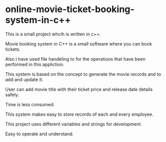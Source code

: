 # online-movie-ticket-booking-system-in-c++
  
This is a small project whcih is written in c++.

Movie booking system in C++ is a small software where you can book tickets.

Also i have used file handeling to for the operations that have been performed in this appliction.

This system is based on the concept to generate the movie records and to add and update it.

User can add movie title with their ticket price and release date details safely.

Time is less consumed.

This system makes easy to store records of each and every employee.

This project uses different variables and strings for development.

Easy to operate and understand.
